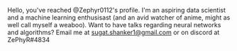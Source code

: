 Hello, you've reached @Zephyr0112's profile.
I'm an aspiring data scientist and a machine learning enthusisast (and an avid watcher of anime, might as well call myself a weaboo).
Want to have talks regarding neural networks and algorithms? Email me at sugat.shanker1@gmail.com or on discord at ZePhyR#4834
<!---
Zephyr0112/Zephyr0112 is a ✨ special ✨ repository because its `README.md` (this file) appears on your GitHub profile.
You can click the Preview link to take a look at your changes.
--->
